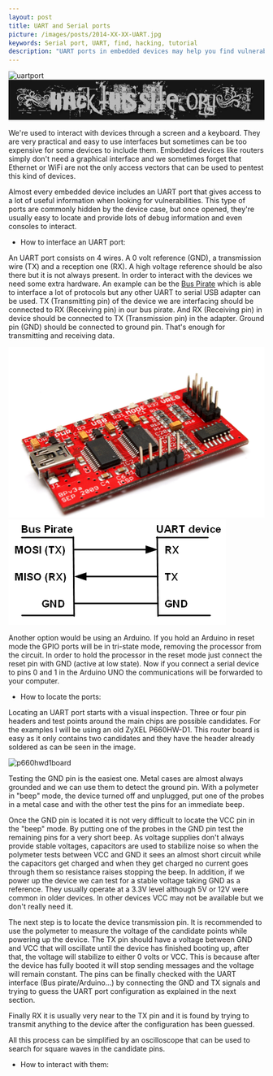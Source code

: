 ```yaml
---
layout: post
title: UART and Serial ports
picture: /images/posts/2014-XX-XX-UART.jpg
keywords: Serial port, UART, find, hacking, tutorial
description: "UART ports in embedded devices may help you find vulnerabilities. Here's how I do it."
---
```


![uartport](/images/posts/2014-XX-XX-UART.png "UART port")
<img class="img img-rounded img-responsive center-block" title="HackThisSite logo" alt="hackthissitelogo" src="/images/posts/2015-02-05-HackThisSite_logo.jpg" />

We're used to interact with devices through a screen and a keyboard. They are very practical and easy to use interfaces but sometimes can be too expensive for some devices to include them.
Embedded devices like routers simply don't need a graphical interface and we sometimes forget that Ethernet or WiFi are not the only access vectors that can be used to pentest this kind of devices.

Almost every embedded device includes an UART port that gives access to a lot of useful information when looking for vulnerabilities. This type of ports are commonly hidden by the device case, but once opened, they're usually easy to locate and provide lots of debug information and even consoles to interact.

<!--more-->

- How to interface an UART port:

An UART port consists on 4 wires. A 0 volt reference (GND), a transmission wire (TX) and a reception one (RX). A high voltage reference should be also there but it is not always present.
In order to interact with the devices we need some extra hardware. An example can be the [Bus Pirate](http://dangerousprototypes.com/bus-pirate-manual/) which is able to interface a lot of protocols but any other UART to serial USB adapter can be used. TX (Transmitting pin) of the device we are interfacing should be connected to RX (Receiving pin) in our bus pirate. And RX (Receiving pin) in device should be connected to TX (Transmission pin) in the adapter. Ground pin (GND) should be connected to ground pin. That's enough for transmitting and receiving data.

![Bus Pirate](/images/posts/2014-XX-XX-Bus_Pirate.jpg "Bus pirate")
![Bus Pirate connection diagram](/images/posts/2014-XX-XX-Bus_Pirate_connection.jpg "Bus pirate connection diagram")

Another option would be using an Arduino. If you hold an Arduino in reset mode the GPIO ports will be in tri-state mode, removing the processor from the circuit. In order to hold the processor in the reset mode just connect the reset pin with GND (active at low state). Now if you connect a serial device to pins 0 and 1 in the Arduino UNO the communications will be forwarded to your computer.

- How to locate the ports:

Locating an UART port starts with a visual inspection. Three or four pin headers and test points around the main chips are possible candidates. For the examples I will be using an old ZyXEL P660HW-D1. This router board is easy as it only contains two candidates and they have the header already soldered as can be seen in the image.

![p660hwd1board](/images/posts/2014-XX-XX-P660HW_D1_Board.png "P660HW-D1 Board")

Testing the GND pin is the easiest one. Metal cases are almost always grounded and we can use them to detect the ground pin. With a polymeter in "beep" mode, the device turned off and unplugged, put one of the probes in a metal case and with the other test the pins for an immediate beep.

Once the GND pin is located it is not very difficult to locate the VCC pin in the "beep" mode. By putting one of the probes in the GND pin test the remaining pins for a very short beep. As voltage supplies don't always provide stable voltages, capacitors are used to stabilize noise so when the polymeter tests between VCC and GND it sees an almost short circuit while the capacitors get charged and when they get charged no current goes through them so resistance raises stopping the beep. In addition, if we power up the device we can test for a stable voltage taking GND as a reference. They usually operate at a 3.3V level although 5V or 12V were common in older devices. In other devices VCC may not be available but we don't really need it.

The next step is to locate the device transmission pin. It is recommended to use the polymeter to measure the voltage of the candidate points while powering up the device. The TX pin should have a voltage between GND and VCC that will oscillate until the device has finished booting up, after that, the voltage will stabilize to either 0 volts or VCC. This is because after the device has fully booted it will stop sending messages and the voltage will remain constant. The pins can be finally checked with the UART interface (Bus pirate/Arduino...) by connecting the GND and TX signals and trying to guess the UART port configuration as explained in the next section.

Finally RX it is usually very near to the TX pin and it is found by trying to transmit anything to the device after the configuration has been guessed.

All this process can be simplified by an oscilloscope that can be used to search for square waves in the candidate pins.

- How to interact with them:


